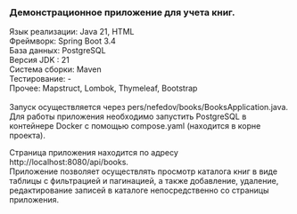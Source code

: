 <h3>Демонстрационное приложение для учета книг.</h3>

Язык реализации: Java 21, HTML<br>
Фреймворк: Spring Boot 3.4<br>
База данных:  PostgreSQL<br>
Версия JDK : 21<br>
Система сборки: Maven<br>
Тестирование: -<br>
Прочее: Mapstruct, Lombok, Thymeleaf, Bootstrap<br>
 <br> Запуск осуществляется через pers/nefedov/books/BooksApplication.java. <br>
Для работы приложения необходимо запустить PostgreSQL в контейнере Docker с помощью compose.yaml (находится в корне проекта).<br>

Страница приложения находится по адресу http://localhost:8080/api/books. <br>
Приложение позволяет осуществлять просмотр каталога книг в виде таблицы с фильтрацией и пагинацией, а также добавление, удаление, редактирование записей в каталоге непосредственно со страницы приложения.<br>

